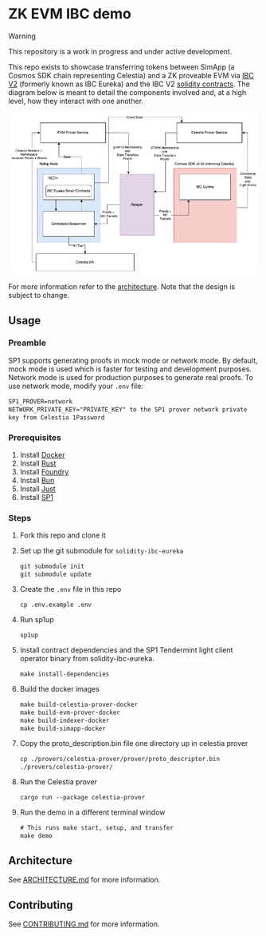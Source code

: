 # ZK EVM IBC demo

> [!WARNING]
> This repository is a work in progress and under active development.

This repo exists to showcase transferring tokens between SimApp (a Cosmos SDK chain representing Celestia) and a ZK proveable EVM via [IBC V2](https://github.com/cosmos/ibc/blob/main/spec/IBC_V2/README.md) (formerly known as IBC Eureka) and the IBC V2 [solidity contracts](https://github.com/cosmos/solidity-ibc-eureka/blob/main/README.md). The diagram below is meant to detail the components involved and, at a high level, how they interact with one another.

![mvp-zk-accounts](./docs/images/mvp-zk-accounts.png)

For more information refer to the [architecture](./docs/ARCHITECTURE.md). Note that the design is subject to change.

## Usage

### Preamble

SP1 supports generating proofs in mock mode or network mode. By default, mock mode is used which is faster for testing and development purposes. Network mode is used for production purposes to generate real proofs. To use network mode, modify your `.env` file:

```env
SP1_PROVER=network
NETWORK_PRIVATE_KEY="PRIVATE_KEY" to the SP1 prover network private key from Celestia 1Password
```

### Prerequisites

1. Install [Docker](https://docs.docker.com/get-docker/)
1. Install [Rust](https://rustup.rs/)
1. Install [Foundry](https://book.getfoundry.sh/getting-started/installation)
1. Install [Bun](https://bun.sh/)
1. Install [Just](https://just.systems/man/en/)
1. Install [SP1](https://docs.succinct.xyz/docs/sp1/getting-started/install)

### Steps

1. Fork this repo and clone it
1. Set up the git submodule for `solidity-ibc-eureka`

    ```shell
    git submodule init
    git submodule update
    ```

1. Create the `.env` file in this repo

    ```shell
    cp .env.example .env
    ```

1. Run sp1up

    ```shell
    sp1up
    ```

1. Install contract dependencies and the SP1 Tendermint light client operator binary from solidity-ibc-eureka.

    ```shell
    make install-dependencies
    ```

1. Build the docker images

    ```shell
    make build-celestia-prover-docker
    make build-evm-prover-docker
    make build-indexer-docker
    make build-simapp-docker
    ```

1. Copy the proto_description.bin file one directory up in celestia prover
    ```shell
    cp ./provers/celestia-prover/prover/proto_descriptor.bin ./provers/celestia-prover/
    ```

1. Run the Celestia prover
    ```shell
    cargo run --package celestia-prover
    ```

1. Run the demo in a different terminal window

    ```shell
    # This runs make start, setup, and transfer
    make demo
    ```

## Architecture

See [ARCHITECTURE.md](./docs/ARCHITECTURE.md) for more information.

## Contributing

See [CONTRIBUTING.md](./docs/CONTRIBUTING.md) for more information.
